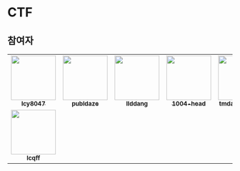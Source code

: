 # CTF
## 참여자
<!-- ALL-CONTRIBUTORS-LIST:START - Do not remove or modify this section -->
<!-- prettier-ignore-start -->
<!-- markdownlint-disable -->
<table>
  <tr>
    <td align="center"><a href="https://github.com/lcy8047"><img src="https://avatars.githubusercontent.com/u/35690965?v=4" width="100px;" alt=""/><br /><sub><b>lcy8047</b></sub></a></td>
    <td align="center"><a href="https://github.com/publdaze"><img src="https://avatars.githubusercontent.com/u/78250089?v=4" width="100px;" alt=""/><br /><sub><b>publdaze</b></sub></a></td>
    <td align="center"><a href="https://github.com/llddang"><img src="https://avatars.githubusercontent.com/u/77055208?v=4" width="100px;" alt=""/><br /><sub><b>llddang</b></sub></a></td>
    <td align="center"><a href="https://github.com/1004-head"><img src="https://avatars.githubusercontent.com/u/65378326?v=4" width="100px;" alt=""/><br /><sub><b>1004-head</b></sub></a></td>
    <td align="center"><a href="https://github.com/tmdals010126"><img src="https://avatars.githubusercontent.com/u/26674692?v=4" width="100px;" alt=""/><br /><sub><b>tmdals010126</b></sub></a></td>
    <td align="center"><a href="https://github.com/chagieun"><img src="https://avatars.githubusercontent.com/u/90942759?v=4" width="100px;" alt=""/><br /><sub><b>chagieun</b></sub></a></td>
    <td align="center"><a href="https://github.com/JinukHong"><img src="https://avatars.githubusercontent.com/u/45095330?v=4" width="100px;" alt=""/><br /><sub><b>JinukHong</b></sub></a></td>
  </tr>
  <tr>
    <td align="center"><a href="https://github.com/lcqff"><img src="https://avatars.githubusercontent.com/u/71930280?v=4" width="100px;" alt=""/><br /><sub><b>lcqff</b></sub></a></td>
  </tr>
</table>

<!-- markdownlint-restore -->
<!-- prettier-ignore-end -->

<!-- ALL-CONTRIBUTORS-LIST:END -->
